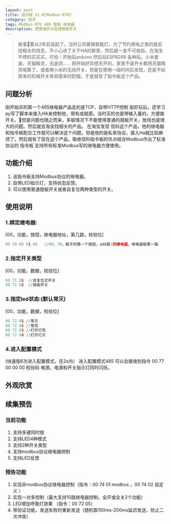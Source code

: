 ```yaml
---
layout: post
title: 指令版_V1.0[Modbus-RTU]
category: 技术
tags: Modbus-RTU 485 智能 继电器
description: 把普通开关变成智能开关
---
```

>故事要从2年前说起了。当时公司要搞智能灯，为了节约用电之类的就去找相关的信息，不小心进了关于HA的群里，然后就一发不可收拾。在淘宝不停的买买买，可怕！开始玩arduino 然后玩ESP8266 各种玩。小米套装，天猫精灵，无底洞…… 刚开始好异想天开的，家里不装开关都用天猫精灵喊算了，或者用小米的无线开关，但是在使用一段时间后发现，还是不如原来的机械开关体验感来的舒服。于是就有了指令板这个产品。  

## 问题分析
刚开始买的第一个485继电器产品走的是TCP，自带HTTP控制 挺好玩玩，还学习py写了脚本来接入HA来控制他，很有成就感。当时买的也是带输入量的，方便接开关。但是问题也随之而来，多联情况下不能使用普通的翘板开关，放线也是很大的问题。然后就去淘宝找相关的产品。 在淘宝发现 信科这个产品，他的继电器和指令板配合工作就可以解决这个问题。但是他的是私有协议，接入Ha就比较麻烦了。然后就有了现在这个产品，吸收信科指令板的优点结合Modbus作出了标准协议的 指令板 支持所有标准Modbus写的继电器方便使用。  

## 功能介绍
1. 该指令板支持Modbus协议的继电器。
2. 自带LED指示灯，支持状态反馈。
3. 可以使用普通翘板开关或者自复位两种类型的开关。  

## 使用说明
### 1.绑定继电器:
[00，功能，按钮，继电器地址，第几路，校验位]  
```python
00 70 00 01 00   //00，70，板子的第一个按钮，add是1的继电器，继电器板第一路
```
### 2.指定开关类型
[00，功能，数据，校验位]
```python
00 71 01  //自复位式开关
00 71 02  //翘板开关
```
### 3.指定led状态:(默认常灭)
[00，功能，数据，校验位]
```python
00 72 01 //常灭
00 72 02 //常亮
00 72 03 //打开灯亮
00 72 04 //打开灯灭
```
### 4.进入配置模式
(快速按6次进入配置模式，在2s内） 进入配置模式485 可以会接收到指令 00 77 00 00 00 校验码 电源，电源和开关指示灯同时闪烁。  

## 外观欣赏

## 续集预告
### 当前功能
1. 支持多键同时按
2. 支持LED4种模式
3. 支持2种开关类型
4. 支持modbus协议继电器控制
5. 支持LED反馈
### 预告功能
1. 实现非modbus协议继电器控制（指令：00 74 01 modbus ，00 74 02 自定义 ）
2. 实现一对多控制（最大支持10路继电器控制，全开或全关2个功能）
3. LED增加呼吸灯效果 （指令：00 72 05）
4. 带验证功能，发送失败时重新发送（随机取100ms-200ms延迟发送，防止二次冲突）